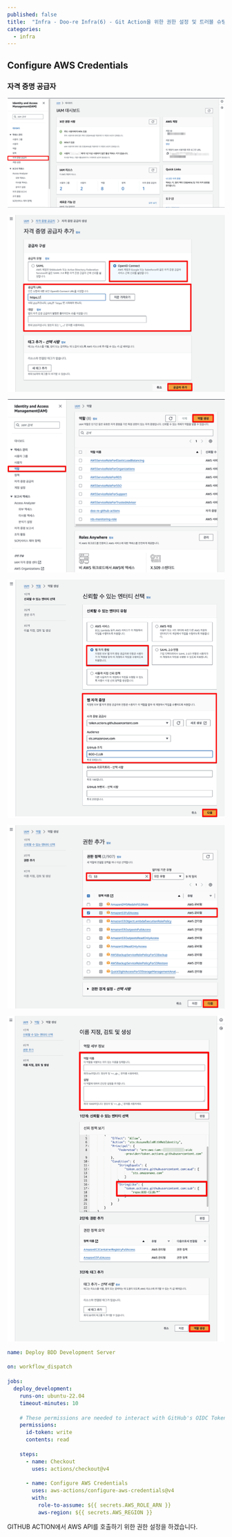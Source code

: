 ```yaml
---
published: false
title:  "Infra - Doo-re Infra(6) - Git Action을 위한 권한 설정 및 트러블 슈팅"
categories:
  - infra
---
```


## Configure AWS Credentials

### 자격 증명 공급자

![ec2](https://github.com/02ggang9/02ggang9.github.io/blob/master/_posts/images/infra/infra6/credentials1.png?raw=true)

![ec2](https://github.com/02ggang9/02ggang9.github.io/blob/master/_posts/images/infra/infra6/credentials2.png?raw=true)

![ec2](https://github.com/02ggang9/02ggang9.github.io/blob/master/_posts/images/infra/infra6/role1.png?raw=true)

![ec2](https://github.com/02ggang9/02ggang9.github.io/blob/master/_posts/images/infra/infra6/role2.png?raw=true)

![ec2](https://github.com/02ggang9/02ggang9.github.io/blob/master/_posts/images/infra/infra6/role3.png?raw=true)

![ec2](https://github.com/02ggang9/02ggang9.github.io/blob/master/_posts/images/infra/infra6/role4.png?raw=true)




~~~yml
name: Deploy BDD Development Server

on: workflow_dispatch

jobs:
  deploy_development:
    runs-on: ubuntu-22.04
    timeout-minutes: 10

    # These permissions are needed to interact with GitHub's OIDC Token endpoint.
    permissions:
      id-token: write
      contents: read

    steps:
      - name: Checkout
        uses: actions/checkout@v4

      - name: Configure AWS Credentials
        uses: aws-actions/configure-aws-credentials@v4
        with:
          role-to-assume: ${{ secrets.AWS_ROLE_ARN }}
          aws-region: ${{ secrets.AWS_REGION }}
~~~

GITHUB ACTION에서 AWS API를 호출하기 위한 권한 설정을 하겠습니다. 

